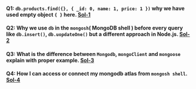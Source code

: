 #### Q1: `db.products.find({}, { _id: 0, name: 1, price: 1 })` why we have used empty object `{ }` here. [Sol-1](https://github.com/hameed003/mongoDB/blob/main/doubts-and-solutions/solutions/Sol1.md)

#### Q2: Why we use `db` in the `mongosh`( MongoDB shell ) before every query like `db.insert()`, `db.uopdateOne()` but a different approach in Node.js. [Sol-2](https://github.com/hameed003/mongoDB/blob/main/doubts-and-solutions/solutions/Sol2.md)

#### Q3: What is the difference between `Mongodb`, `mongoClient` and `mongoose` explain with proper example. [Sol-3](https://github.com/hameed003/mongoDB/blob/main/doubts-and-solutions/solutions/Sol3.md)

#### Q4: How I can access or connect my mongodb atlas from `mongosh shell`. [Sol-4](https://github.com/hameed003/mongoDB/blob/main/doubts-and-solutions/solutions/Sol4.md)
